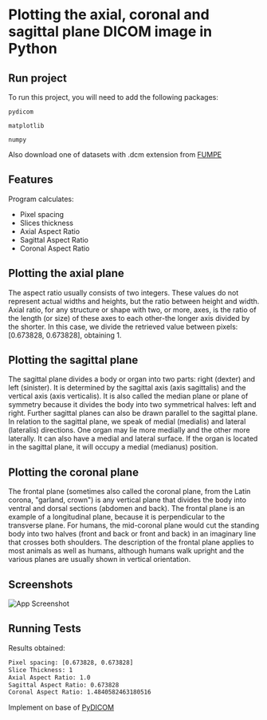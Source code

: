 
# Plotting the axial, coronal and sagittal plane DICOM image in Python




## Run project

To run this project, you will need to add the following packages:

`pydicom`

`matplotlib`

`numpy`

Also download one of datasets with .dcm extension from [FUMPE](https://figshare.com/collections/FUMPE/4107803) 


## Features
Program calculates:
- Pixel spacing
- Slices thickness
- Axial Aspect Ratio
- Sagittal Aspect Ratio
- Coronal Aspect Ratio




## Plotting the axial plane

 The aspect ratio usually consists of two integers. These values do not represent actual 
 widths and heights, but the ratio between height and width. 
 Axial ratio, for any structure or shape with two, or more, axes, is the ratio of the 
 length (or size) of these axes to each other-the longer axis divided by the shorter. 
 In this case, we divide the retrieved value between pixels: [0.673828, 0.673828], 
 obtaining 1.

 ## Plotting the sagittal plane

 The sagittal plane divides a body or organ into two parts: right (dexter) and 
 left (sinister). It is determined by the sagittal axis (axis sagittalis) and 
 the vertical axis (axis verticalis). It is also called the median plane or plane 
 of symmetry because it divides the body into two symmetrical halves: left and right. 
 Further sagittal planes can also be drawn parallel to the sagittal plane. 
 In relation to the sagittal plane, we speak of medial (medialis) and lateral (lateralis) 
 directions. One organ may lie more medially and the other more laterally. 
 It can also have a medial and lateral surface. If the organ is located in the sagittal 
 plane, it will occupy a medial (medianus) position.

## Plotting the coronal plane

The frontal plane (sometimes also called the coronal plane, from the Latin corona, 
"garland, crown") is any vertical plane that divides the body into ventral and dorsal 
sections (abdomen and back). The frontal plane is an example of a longitudinal plane, 
because it is perpendicular to the transverse plane. For humans, the mid-coronal 
plane would cut the standing body into two halves (front and back or front and back) 
in an imaginary line that crosses both shoulders. The description of the frontal plane 
applies to most animals as well as humans, although humans walk upright and the various 
planes are usually shown in vertical orientation.


## Screenshots

![App Screenshot](https://raw.githubusercontent.com/jolapodolszanska/axial-coronal-sagital-plane-ct/main/Figure_1.png)


## Running Tests

Results obtained:

```bash
Pixel spacing: [0.673828, 0.673828]
Slice Thickness: 1
Axial Aspect Ratio: 1.0
Sagittal Aspect Ratio: 0.673828
Coronal Aspect Ratio: 1.4840582463180516
```

Implement on base of [PyDICOM](https://pydicom.github.io/pydicom/dev/auto_examples/image_processing/reslice.html)
